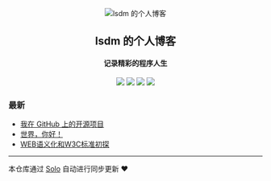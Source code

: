 <p align="center"><img alt="lsdm 的个人博客" src="https://static.b3log.org/images/brand/solo-32.png"></p><h2 align="center">
lsdm 的个人博客
</h2>

<h4 align="center">记录精彩的程序人生</h4>
<p align="center"><a title="lsdm 的个人博客" target="_blank" href="https://github.com/lsdm/solo-blog"><img src="https://img.shields.io/github/last-commit/lsdm/solo-blog.svg?style=flat-square&color=FF9900"></a>
<a title="GitHub repo size in bytes" target="_blank" href="https://github.com/lsdm/solo-blog"><img src="https://img.shields.io/github/repo-size/lsdm/solo-blog.svg?style=flat-square"></a>
<a title="Solo Version" target="_blank" href="https://github.com/b3log/solo/releases"><img src="https://img.shields.io/badge/solo-3.6.5-f1e05a.svg?style=flat-square&color=blueviolet"></a>
<a title="Hits" target="_blank" href="https://github.com/b3log/hits"><img src="https://hits.b3log.org/lsdm/solo-blog.svg"></a></p>

### 最新

* [我在 GitHub 上的开源项目](http://www.lsdm999.com/my-github-repos)
* [世界，你好！](http://www.lsdm999.com/hello-solo)
* [WEB语义化和W3C标准初探](http://www.lsdm999.com/articles/2017/09/10/1572665597469.html)



---

本仓库通过 [Solo](https://github.com/b3log/solo) 自动进行同步更新 ❤️ 